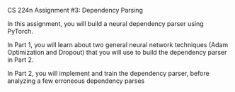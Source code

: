 CS 224n Assignment #3: Dependency Parsing

In this assignment, you will build a neural dependency parser using PyTorch. 

In Part 1, you will learn about two general neural network techniques (Adam Optimization and Dropout) that you will use to build the dependency parser in Part 2. 

In Part 2, you will implement and train the dependency parser, before analyzing a few erroneous dependency parses
